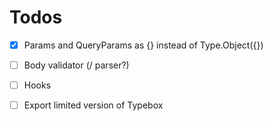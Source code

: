 # Todos
 - [x] Params and QueryParams as {} instead of Type.Object({})
 - [ ] Body validator (/ parser?)
 - [ ] Hooks
 - [ ] Export limited version of Typebox

 